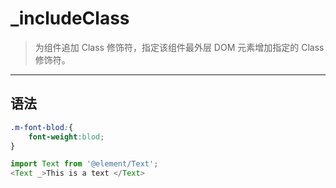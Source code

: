 # _includeClass
> 为组件追加 Class 修饰符，指定该组件最外层 DOM 元素增加指定的 Class 修饰符。 
- - - - -
## 语法
``` css
.m-font-blod:{
    font-weight:blod;
}
```
``` js
import Text from '@element/Text';
<Text _>This is a text </Text>
```
